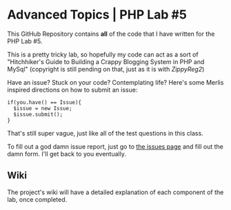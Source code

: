 # Advanced Topics | **PHP Lab #5**

This GitHub Repository contains **all** of the code that I have written for the PHP Lab #5.

This is a pretty tricky lab, so hopefully my code can act as a sort of "Hitchhiker's Guide to Building a Crappy Blogging System in PHP and MySql" (copyright is still pending on that, just as it is with *ZippyReg2*)

Have an issue? Stuck on your code? Contemplating life? Here's some Merlis inspired directions on how to submit an issue:

```
if(you.have() == Issue){
  $issue = new Issue;
  $issue.submit();
}
```

That's still super vague, just like all of the test questions in this class.

To fill out a god damn issue report, just go to [the issues page](https://github.com/lbattaglioli2000/atcs-blog/issues/new) and fill out the damn form. I'll get back to you eventually.

## Wiki
The project's wiki will have a detailed explanation of each component of the lab, once completed.
